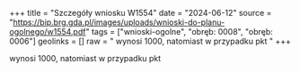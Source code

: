 +++
title = "Szczegóły wniosku W1554"
date = "2024-06-12"
source = "https://bip.brg.gda.pl/images/uploads/wnioski-do-planu-ogolnego/w1554.pdf"
tags = ["wnioski-ogolne", "obręb: 0008", "obręb: 0006"]
geolinks = []
raw = " wynosi 1000, natomiast w przypadku pkt "
+++

 wynosi 1000, natomiast w przypadku pkt 


